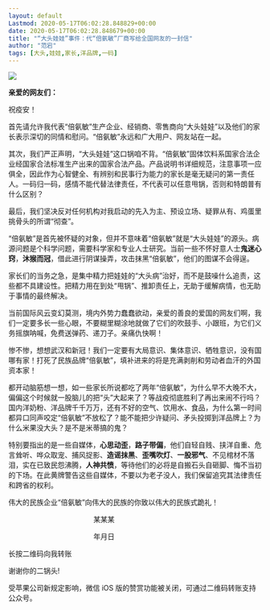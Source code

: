 ```yaml
---
layout: default
Lastmod: 2020-05-17T06:02:28.848829+00:00
date: 2020-05-17T06:02:28.848679+00:00
title: "“大头娃娃”事件：代“倍氨敏”厂商写给全国网友的一封信"
author: "范宕"
tags: [大头,娃娃,家长,洋品牌,一码]
---
```


![](https://images.weserv.nl/?url=https%3A//mmbiz.qpic.cn/sz_mmbiz_gif/T2oiaoqRgRcQXcGQSWEiaEMcj80yqw7fYVA1awv7QQbZ6oUSyxe6m3ZBPfRU7QXnxgemW4m2VH1DQmo9B9eq0MqA/640%3Fwx_fmt%3Dgif)

**亲爱的网友们：**  

祝疫安！

首先请允许我代表“倍氨敏”生产企业、经销商、零售商向“大头娃娃”以及他们的家长表示深切的同情和慰问。“倍氨敏”永远和广大用户、网友站在一起。  

其次，我们严正声明，“大头娃娃”这口锅咱不背。“倍氨敏”固体饮料系国家合法企业经国家合法标准生产出来的国家合法产品。产品说明书详细规范，注意事项一应俱全，因此作为心智健全、有辨别和民事行为能力的家长是毫无疑问的第一责任人。一码归一码，感情不能代替法律责任，不代表可以任意甩锅，否则和特朗普有什么区别？

最后，我们坚决反对任何机构对我启动的先入为主、预设立场、疑罪从有、鸡蛋里挑骨头的所谓“彻查”。

“倍氨敏”是首先被怀疑的对象，但并不意味着“倍氨敏”就是“大头娃娃”的源头。病源问题是个科学问题，需要科学家和专业人士研究。当前一些不怀好意人士**鬼迷心窍**，**沐猴而冠**，借此进行阴谋操弄，攻击抹黑“倍氨敏”，他们的图谋不会得逞。

家长们的当务之急，是集中精力把娃娃的“大头病”治好，而不是鼓噪什么追责，这些都不具建设性。把精力用在到处“甩锅”、推卸责任上，无助于缓解病情，也无助于事情的最终解决。

当前国际风云变幻莫测，境内外势力蠢蠢欲动，亲爱的善良的爱国的网友们啊，我们一定要多长一些心眼，不要糊里糊涂地就做了它们的吹鼓手、小跟班，为它们义务摇旗呐喊，免费送弹药、递刀子。亲痛仇快啊！

惨不惨，想想武汉和新冠！我们一定要有大局意识、集体意识、牺牲意识，没有国哪有家！打死了民族品牌“倍氨敏”，填补进来的将是充满剥削和劳动者血汗的外国资本家！

都开动脑筋想一想，如一些家长所说都吃了两年“倍氨敏”，为什么早不大晚不大，偏偏这个时候就一股脑儿的把“头”大起来了？等战疫彻底胜利了再出来闹不行吗？国内洋奶粉、洋品牌千千万万，还有不好的空气、饮用水、食品，为什么第一时间都异口同声咬定“倍氨敏”不放松了？能不能把少许疑问、矛头投掷到洋品牌上？为什么米果没大头？是不是米蒂搞的鬼？

特别要指出的是一些自媒体，**心思动歪**，**路子带偏**，他们自轻自贱、挟洋自重、危言耸听、哗众取宠、捕风捉影、**造谣抹黑**、**歪嘴吹灯**、**一股邪气**、不见棺材不落泪，实在已致民怨沸腾，**人神共愤**，等待他们的必将是自搬石头自砸脚、悔不当初的下场。在此黄牌警告这些自媒体，不要以为老子没人，我们保留追究其法律责任和跨省的权利。

伟大的民族企业“倍氨敏”向伟大的民族的你致以伟大的民族式跪礼！

                                           某某某

                                           年月日  

长按二维码向我转账

谢谢你的二锅头!

受苹果公司新规定影响，微信 iOS 版的赞赏功能被关闭，可通过二维码转账支持公众号。

